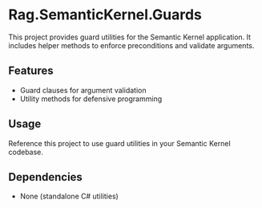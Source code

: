 # Rag.SemanticKernel.Guards

This project provides guard utilities for the Semantic Kernel application. It includes helper methods to enforce preconditions and validate arguments.

## Features

- Guard clauses for argument validation
- Utility methods for defensive programming

## Usage

Reference this project to use guard utilities in your Semantic Kernel codebase.

## Dependencies

- None (standalone C# utilities) 